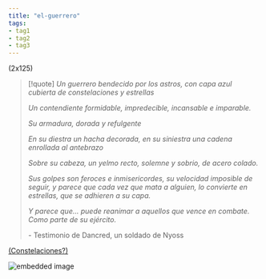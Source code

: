 ```yaml
---
title: "el-guerrero"
tags:
- tag1
- tag2
- tag3
---
```


(2x125)

> [!quote]
> _Un guerrero bendecido por los astros, con capa azul cubierta de constelaciones y estrellas_
> 
> _Un contendiente formidable, impredecible, incansable e imparable._
> 
> _Su armadura, dorada y refulgente_
> 
> _En su diestra un hacha decorada, en su siniestra una cadena enrollada al antebrazo_
> 
> _Sobre su cabeza, un yelmo recto, solemne y sobrio, de acero colado._
> 
> _Sus golpes son feroces e inmisericordes, su velocidad imposible de seguir, y parece que cada vez que mata a alguien, lo convierte en estrellas, que se adhieren a su capa._
> 
> _Y parece que… puede reanimar a aquellos que vence en combate. Como parte de su ejército._
> 
> \- Testimonio de Dancred, un soldado de Nyoss

[(Constelaciones?)](https://www.legendkeeper.com/app/ckvil5g57t6310808rct5ktxd/cldc64csd000302888hk0ti5x/)

![embedded image](https://assets.legendkeeper.com/88fbb035-1ef9-4834-9398-4d4f958e7b6a.jpg "Attachment")
